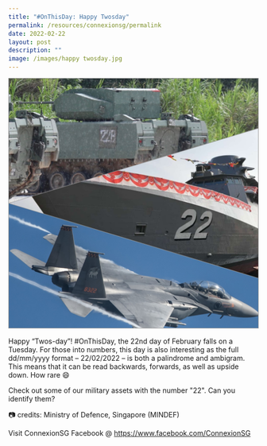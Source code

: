 ```yaml
---
title: "#OnThisDay: Happy Twosday"
permalink: /resources/connexionsg/permalink
date: 2022-02-22
layout: post
description: ""
image: /images/happy twosday.jpg
---
```

![](/images/happy%20twosday.jpg)

Happy “Twos-day”! #OnThisDay, the 22nd day of February falls on a Tuesday. For those into numbers, this day is also interesting as the full dd/mm/yyyy format – 22/02/2022 – is both a palindrome and ambigram. This means that it can be read backwards, forwards, as well as upside down. How rare 😄

Check out some of our military assets with the number "22". Can you identify them?

📷 credits: Ministry of Defence, Singapore (MINDEF)

Visit ConnexionSG Facebook @ https://www.facebook.com/ConnexionSG